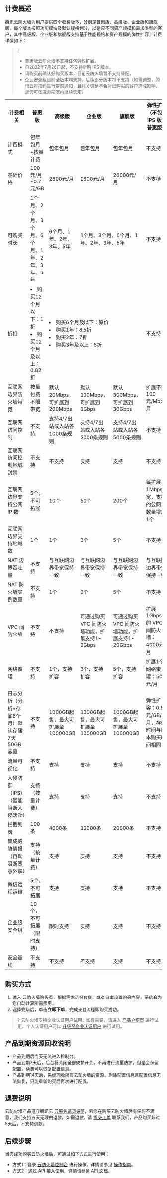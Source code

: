 
## 计费概述
腾讯云防火墙为用户提供四个收费版本，分别是普惠版、高级版、企业版和旗舰版。每个版本按照功能模块及默认规格划分，以适应不同资产规模和需求类型的客户，其中高级版、企业版和旗舰版支持基于性能规格和资产规模的弹性扩容，计费详情如下：
 
>!  
>- 普惠版云防火墙不支持任何弹性扩展。
>- 自2022年7月26日起，不支持新购 IPS 版本。
>- 请购买前确认好购买版本，目前云防火墙暂不支持降配。
>- 企业安全组目前全版本均支持，后续部分版本将不支持（如需调整，腾讯云将按约进行提前通知，且相关调整不会对已购买的客户造成影响、您仍可在服务期限内继续使用）
<table>
<tr>
<th>计费相关</th>
<th>普惠版</th>
<th>高级版 </th><th>企业版 </th><th>旗舰版</th><th>弹性扩展</br>（不包括 IPS 版、普惠版）</th></tr>
<tr>
<td> 计费模式 </td>
<td> 包年包月+按量计费 </td>
<td> 包年包月</td>
<td> 包年包月</td>
<td> 包年包月</td>
<td> 不支持</td>
</tr>
<tr>
<td> 基础价格 </td>
<td>100元/月+0.7元/GB </td>
<td>2800元/月 </td><td>9600元/月</td><td>26000元/月</td><td>不支持</td>
</tr>
<tr><td>可购买时长</td>
<td>1个月、2个月、3个月、6个月、1年、2年、3年、5年	</td>
<td>6个月、1年、2年、3年、5年	</td>
<td colspan="2">1个月、3个月、6个月、1年、2年、3年、5年</td><td>不支持</td><tr>
<tr>
<td>折扣</td><td><li>购买12个月以下：1折</li><li>
购买12个月及以上：0.82折</li></td><td colspan="3">	<li>购买6个月及以下：原价	<li>购买1年：8.5折<li>购买2年：7折<li>购买3年及以上：5折</td><td>不支持</td></tr>
<tr>
<td>互联网边界防火墙带宽</td>
<td>按量付费不限带宽</td>
<td>默认20Mbps，可扩展到200Mbps</td><td>默认100Mbps，可扩展到1Gbps</td><td>默认300Mbps，可扩展到30Gbps</td><td>扩展带宽100元/Mbps/月</td></tr>
<tr>
<td>互联网访问控制</td>
<td>不支持</td>
<td>支持4/7出站或入站各1000条规则	</td><td>支持4/7出站或入站各2000条规则</td><td>支持4/7出站或入站各5000条规则</td><td>不支持</td></tr>
<tr>
<td>互联网访问控制地域封禁</td>
<td>不支持</td>

<td>不支持</td>
<td>支持</td>
<td>支持</td><td>不支持</td></tr>
<tr>
<td>互联网边界支持公网 IP 数	</td>
<td>5个，不可拓展</td>
<td>10个</td><td>	50个</td><td>200个	</td><td>每扩展1Mbps带宽，支持的公网 IP 数量增加1个</td></tr>
<tr>
<td>互联网边界支持地域数</td>
<td>1个</td>
<td>1个</td>
<td>3个</td>
<td>5个</td><td>不支持</td></tr>
<tr>
<tr>
<td>NAT 边界吞吐量	</td><td>不支持</td><td>与互联网边界带宽保持一致</td><td>与互联网边界带宽保持一致</td><td>与互联网边界带宽保持一致</td><td>与互联网边界带宽保持一致</td></tr>
<tr>
<tr>
<td>NAT 防火墙实例数量	</td><td>不支持</td><td>1个</td><td>3个</td><td>	5个</td><td>不支持</td></tr>
<tr>
<td>VPC 间防火墙</td><td>不支持</td><td>不支持</td><td>	可通过购买 VPC 间防火墙功能，扩展支持1-2Gbps</td><td>	可通过购买 VPC 间防火墙功能，扩展支持1-20Gbps</td><td>扩展1Gbps 的 VPC 间防火墙：4000元/月</td></tr>
<tr>
<td>网络蜜罐</td><td>不支持</td><td>1个，支持扩容</td><td>	3个，支持扩容</td><td>	5个，支持扩容</td><td>扩展1个网络蜜罐：500元/月</td></tr>
<tr>
<td>日志分析（分析+存储6个月）默认存储7天50GB容量</td><td>不支持</td><td>1000GB起售，最大可扩展至100000GB</td><td>	1000GB起售，最大可扩展至100000GB	</td><td>1000GB起售，最大可扩展至100000GB</td><td>弹性扩容：0.5元/GB/月，存储时间与版本购买时间相同</td></tr>
<tr>
<td>流量可视化</td><td>不支持</td><td>支持</td><td>支持</td><td>支持</td><td>不支持</td></tr>
<tr>
<td>入侵防御（IPS）<br>（智能阻断入侵活动）</td><td>支持（按量计费）</td><td>支持</td><td>支持</td><td>支持</td><td>不支持</td></tr>
<tr>
<tr>
<td>拦截列表</td><td>100条</td><td>4000条</td><td>10000条</td><td>20000条</td><td>不支持</td></tr>
<tr>
<td>集成威胁情报<br>（自动阻断恶意外联）</td><td>支持（按量计费）</td><td>支持</td><td>支持</td><td>支持</td><td>不支持</td></tr>
<tr>
<td>微信远程运维</td><td>5个，不可拓展</td><td>支持</td><td>支持</td><td>支持</td><td>不支持</td></tr>
<tr>
<td>企业级安全组</td><td>10个，不可拓展（限时支持）</td><td>限时支持</td><td>支持</td><td>支持</td><td>不支持</td></tr>
<tr>
<td>安全基线</td><td>不支持</td><td>不支持</td><td>不支持</td><td>支持</td><td>不支持</td></tr>
</table>

## 购买方式
1. 进入 [云防火墙购买页](https://buy.cloud.tencent.com/cfw)，根据需求选择套餐，或者自由设置购买内容，系统会为您自动计算所需费用。
2. 选择完毕后，单击**立即下单**，完成支付流程即购买成功。
>? 云防火墙支持企业认证用户试用，如有需要，请进入 [产品介绍页](https://cloud.tencent.com/product/cfw) 进行试用，个人认证用户可以 [升级至企业认证用户](https://cloud.tencent.com/document/product/378/34075) 进行试用。

## 产品到期资源回收说明
- 产品到期后当天无法进入控制台。
- 产品到期7天后，后台将关闭全部防护开关，不再进行流量防护，但是会保留配置，续费可以恢复配置信息。
- 产品到期14天后，系统回收所有云防火墙的资源，删除配置信息且配置信息无法恢复，只能重新购买后再次进行配置。


## 退费说明
云防火墙产品遵守腾讯云 [云服务退货说明](https://cloud.tencent.com/document/product/555/7440)，若您在购买云防火墙后有任何不满意，我们支持五天无理由退款。如需退款，请 [提交工单](https://console.cloud.tencent.com/workorder/category?level1_id=517&level2_id=727&source=0&data_title=%E5%85%B6%E4%BB%96%E8%85%BE%E8%AE%AF%E4%BA%91%E4%BA%A7%E5%93%81&level3_id=728&radio_title=%E5%8A%9F%E8%83%BD%E5%92%A8%E8%AF%A2&queue=3026&scene_code=17783&step=2) 联系我们，产品购买超过5天后，不支持退款。

## 后续步骤
当您成功购买云防火墙后，可通过如下方式进行使用：
- 方式1：登录 [云防火墙控制台](https://console.cloud.tencent.com/cfw) 进行操作，详情请参见 [操作指南](https://cloud.tencent.com/document/product/1132/46928)。
- 方式2：通过 API 接入使用，详情请参见 [API 文档](https://cloud.tencent.com/document/product/1132/49079)。
